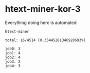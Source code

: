# htext-miner-kor-3

Everything doing here is automated.

```
htext-miner

total: 16/4514 (0.35445281346920693%)

job0: 3
job1: 4
job2: 4
job3: 2
job4: 3
```